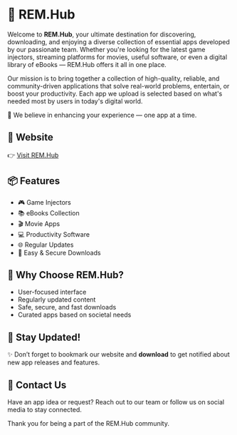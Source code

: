 # 🚀 REM.Hub

Welcome to **REM.Hub**, your ultimate destination for discovering, downloading, and enjoying a diverse collection of essential apps developed by our passionate team. Whether you're looking for the latest game injectors, streaming platforms for movies, useful software, or even a digital library of eBooks — REM.Hub offers it all in one place.

Our mission is to bring together a collection of high-quality, reliable, and community-driven applications that solve real-world problems, entertain, or boost your productivity. Each app we upload is selected based on what's needed most by users in today's digital world.

🌟 We believe in enhancing your experience — one app at a time.

## 🔗 Website

👉 [Visit REM.Hub](https://rem-hub.netlify.app)

## 📦 Features

- 🎮 Game Injectors
- 📚 eBooks Collection
- 🎬 Movie Apps
- 💻 Productivity Software
- 🌐 Regular Updates
- 💾 Easy & Secure Downloads

## 🙌 Why Choose REM.Hub?

- User-focused interface
- Regularly updated content
- Safe, secure, and fast downloads
- Curated apps based on societal needs

## 📢 Stay Updated!

✨ Don’t forget to bookmark our website and **download** to get notified about new app releases and features.

## 📧 Contact Us

Have an app idea or request? Reach out to our team or follow us on social media to stay connected.

Thank you for being a part of the REM.Hub community.
